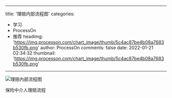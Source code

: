 
---
title: '理赔内部流程图'
categories: 
 - 学习
 - ProcessOn
 - 推荐
headimg: 'https://img.processon.com/chart_image/thumb/5c4ac87be4b08a7683b530fb.png'
author: ProcessOn
comments: false
date: 2022-01-21 02:34:32
thumbnail: 'https://img.processon.com/chart_image/thumb/5c4ac87be4b08a7683b530fb.png'
---

<div>   
<img class="thumb" alt="理赔内部流程图" src="https://img.processon.com/chart_image/thumb/5c4ac87be4b08a7683b530fb.png" referrerpolicy="no-referrer">
<p>保险中介人理赔流程</p>  
</div>
            